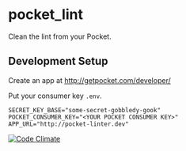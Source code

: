 pocket_lint
===========

Clean the lint from your Pocket.

## Development Setup

Create an app at http://getpocket.com/developer/

Put your consumer key `.env`.

```shell
SECRET_KEY_BASE="some-secret-gobbledy-gook"
POCKET_CONSUMER_KEY="<YOUR POCKET CONSUMER KEY>"
APP_URL="http://pocket-linter.dev"
```

[![Code Climate](https://codeclimate.com/github/danott/pocket_lint.png)](https://codeclimate.com/github/danott/pocket_lint)
